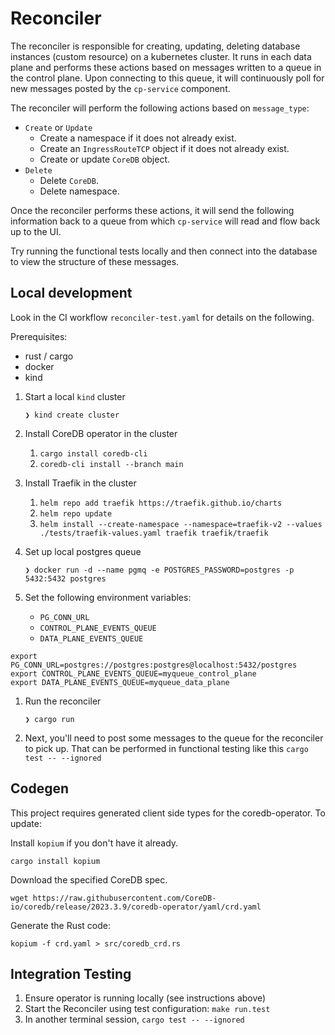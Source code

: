 # Reconciler

The reconciler is responsible for creating, updating, deleting database instances (custom resource) on a kubernetes cluster.
It runs in each data plane and performs these actions based on messages written to a queue in the control plane.
Upon connecting to this queue, it will continuously poll for new messages posted by the `cp-service` component.

The reconciler will perform the following actions based on `message_type`:
- `Create` or `Update`
  - Create a namespace if it does not already exist.
  - Create an `IngressRouteTCP` object if it does not already exist.
  - Create or update `CoreDB` object.
- `Delete`
  - Delete `CoreDB`.
  - Delete namespace.

Once the reconciler performs these actions, it will send the following information back to a queue from which
`cp-service` will read and flow back up to the UI.

Try running the functional tests locally and then connect into the database to view the structure of these messages.

## Local development

Look in the CI workflow `reconciler-test.yaml` for details on the following.

Prerequisites:
- rust / cargo
- docker
- kind

1. Start a local `kind` cluster

   `❯ kind create cluster`

1. Install CoreDB operator in the cluster
   1. `cargo install coredb-cli`
   2. `coredb-cli install --branch main`

2. Install Traefik in the cluster
   1. `helm repo add traefik https://traefik.github.io/charts`
   2. `helm repo update`
   3. `helm install --create-namespace --namespace=traefik-v2 --values ./tests/traefik-values.yaml traefik traefik/traefik`

3. Set up local postgres queue

   `❯ docker run -d --name pgmq -e POSTGRES_PASSWORD=postgres -p 5432:5432 postgres`

4. Set the following environment variables:
   - `PG_CONN_URL`
   - `CONTROL_PLANE_EVENTS_QUEUE`
   - `DATA_PLANE_EVENTS_QUEUE`
```
export PG_CONN_URL=postgres://postgres:postgres@localhost:5432/postgres
export CONTROL_PLANE_EVENTS_QUEUE=myqueue_control_plane
export DATA_PLANE_EVENTS_QUEUE=myqueue_data_plane
```

1. Run the reconciler

   `❯ cargo run`

2. Next, you'll need to post some messages to the queue for the reconciler to pick up. That can be performed in functional testing like this `cargo test -- --ignored`

## Codegen

This project requires generated client side types for the coredb-operator. To update:

Install `kopium` if you don't have it already.

```cargo install kopium```

Download the specified CoreDB spec.

`wget https://raw.githubusercontent.com/CoreDB-io/coredb/release/2023.3.9/coredb-operator/yaml/crd.yaml`

Generate the Rust code:

`kopium -f crd.yaml > src/coredb_crd.rs`

## Integration Testing

1. Ensure operator is running locally (see instructions above)
2. Start the Reconciler using test configuration: `make run.test`
3. In another terminal session, `cargo test -- --ignored`
